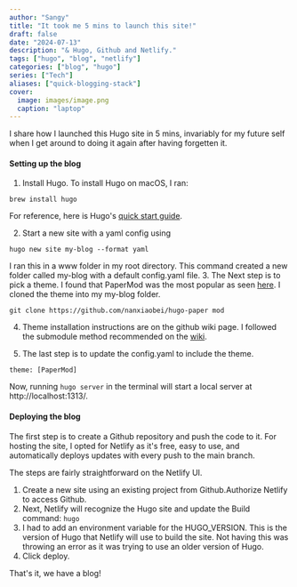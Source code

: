 ```yaml
---
author: "Sangy"
title: "It took me 5 mins to launch this site!"
draft: false
date: "2024-07-13"
description: "& Hugo, Github and Netlify."
tags: ["hugo", "blog", "netlify"]
categories: ["blog", "hugo"]
series: ["Tech"]
aliases: ["quick-blogging-stack"]
cover:
  image: images/image.png
  caption: "laptop"
---
```


I share how I launched this Hugo site in 5 mins, invariably for my future self when I get around to doing it again after having forgetten it.

#### Setting up the blog

1. Install Hugo.
To install Hugo on macOS, I ran:
```
brew install hugo
```
For reference, here is Hugo's [quick start guide](https://gohugo.io/getting-started/quick-start/).

2. Start a new site with a yaml config using
```
hugo new site my-blog --format yaml
```

I ran this in a www folder in my root directory. This command created a new folder called my-blog with a default config.yaml file.
3. The Next step is to pick a theme. I found that PaperMod was the most popular as seen [here](https://themes.gohugo.io/themes/hugo-papermod/). I cloned the theme into my my-blog folder.
```
git clone https://github.com/nanxiaobei/hugo-paper mod
```
4. Theme installation instructions are on the github wiki page. I followed the submodule method recommended on the [wiki](https://github.com/adityatelange/hugo-PaperMod/wiki/Installation).

5. The last step is to update the config.yaml to include the theme.
```
theme: [PaperMod] 
```
Now, running `hugo server` in the terminal will start a local server at http://localhost:1313/.

#### Deploying the blog

The first step is to create a Github repository and push the code to it.
For hosting the site, I opted for Netlify as it's free, easy to use, and automatically deploys updates with every push to the main branch.

The steps are fairly straightforward on the Netlify UI.
1. Create a new site using an existing project from Github.Authorize Netlify to access Github.
2. Next, Netlify will recognize the Hugo site and update the Build command: `hugo`
3. I had to add an environment variable for the HUGO_VERSION. This is the version of Hugo that Netlify will use to build the site. Not having this was throwing an error as it was trying to use an older version of Hugo.
4. Click deploy. 

That's it, we have a blog!  